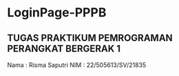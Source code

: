 # LoginPage-PPPB
## TUGAS PRAKTIKUM PEMROGRAMAN PERANGKAT BERGERAK 1

Nama : Risma Saputri
NIM : 22/505613/SV/21835
